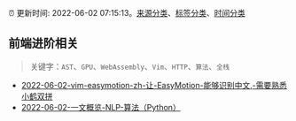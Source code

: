 :alarm_clock: 更新时间: 2022-06-02 07:15:13。[来源分类](../README.md)、[标签分类](../TAGS.md)、[时间分类](../TIMELINE.md)

## 前端进阶相关


> 关键字：`AST`、`GPU`、`WebAssembly`、`Vim`、`HTTP`、`算法`、`全栈`



- [2022-06-02-vim-easymotion-zh-让-EasyMotion-能够识别中文,-需要熟悉小鹤双拼](https://www.v2ex.com/t/856921) 
- [2022-06-02-一文概览-NLP-算法（Python）](https://toutiao.io/k/jbwk2nr) 